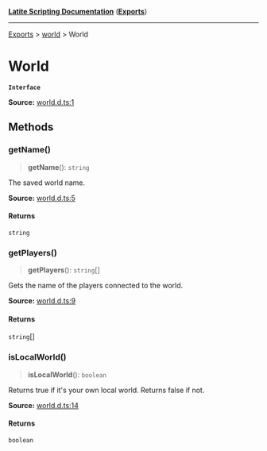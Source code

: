 [**Latite Scripting Documentation**](../../README.md) ([**Exports**](../../exports.md))

---

[Exports](../../exports.md) > [world](../index.md) > World

# World

**`Interface`**

**Source:** [world.d.ts:1](https://github.com/LatiteScripting/latitescripting.github.io/blob/63a7e7f/definitions/world.d.ts#L1)

## Methods

### getName()

> **getName**(): `string`

The saved world name.

**Source:** [world.d.ts:5](https://github.com/LatiteScripting/latitescripting.github.io/blob/63a7e7f/definitions/world.d.ts#L5)

#### Returns

`string`

### getPlayers()

> **getPlayers**(): `string`[]

Gets the name of the players connected to the world.

**Source:** [world.d.ts:9](https://github.com/LatiteScripting/latitescripting.github.io/blob/63a7e7f/definitions/world.d.ts#L9)

#### Returns

`string`[]

### isLocalWorld()

> **isLocalWorld**(): `boolean`

Returns true if it's your own local world. Returns false if not.

**Source:** [world.d.ts:14](https://github.com/LatiteScripting/latitescripting.github.io/blob/63a7e7f/definitions/world.d.ts#L14)

#### Returns

`boolean`

